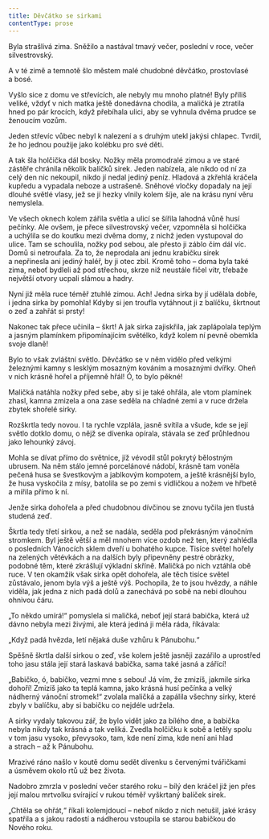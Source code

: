 ```yaml
---
title: Děvčátko se sirkami
contentType: prose
---
```


  

Byla strašlivá zima. Sněžilo a nastával tmavý večer, poslední v roce, večer silvestrovský.

A v té zimě a temnotě šlo městem malé chudobné děvčátko, prostovlasé a bosé.

Vyšlo sice z domu ve střevících, ale nebyly mu mnoho platné! Byly příliš veliké, vždyť v nich matka ještě donedávna chodila, a maličká je ztratila hned po pár krocích, když přebíhala ulici, aby se vyhnula dvěma prudce se ženoucím vozům.

Jeden střevíc vůbec nebyl k nalezení a s druhým utekl jakýsi chlapec. Tvrdil, že ho jednou použije jako kolébku pro své děti.

A tak šla holčička dál bosky. Nožky měla promodralé zimou a ve staré zástěře chránila několik balíčků sirek. Jeden nabízela, ale nikdo od ní za celý den nic nekoupil, nikdo jí nedal jediný peníz. Hladová a zkřehlá kráčela kupředu a vypadala neboze a ustrašeně. Sněhové vločky dopadaly na její dlouhé světlé vlasy, jež se jí hezky vlnily kolem šíje, ale na krásu nyní věru nemyslela.

Ve všech oknech kolem zářila světla a ulicí se šířila lahodná vůně husí pečínky. Ale ovšem, je přece silvestrovský večer, vzpomněla si holčička a uchýlila se do koutku mezi dvěma domy, z nichž jeden vystupoval do ulice. Tam se schoulila, nožky pod sebou, ale přesto ji záblo čím dál víc. Domů si netroufala. Za to, že neprodala ani jednu krabičku sirek a nepřinesla ani jediný haléř, by ji otec zbil. Kromě toho – doma byla také zima, neboť bydleli až pod střechou, skrze niž neustále fičel vítr, třebaže největší otvory ucpali slámou a hadry.

Nyní již měla ruce téměř ztuhlé zimou. Ach! Jedna sirka by jí udělala dobře, i jedna sirka by pomohla! Kdyby si jen troufla vytáhnout ji z balíčku, škrtnout o zeď a zahřát si prsty!

Nakonec tak přece učinila – škrt! A jak sirka zajiskřila, jak zaplápolala teplým a jasným plamínkem připomínajícím světélko, když kolem ní pevně obemkla svoje dlaně!

Bylo to však zvláštní světlo. Děvčátko se v něm vidělo před velkými železnými kamny s lesklým mosazným kováním a mosaznými dvířky. Oheň v nich krásně hořel a příjemně hřál! Ó, to bylo pěkné!

Maličká natáhla nožky před sebe, aby si je také ohřála, ale vtom plamínek zhasl, kamna zmizela a ona zase seděla na chladné zemi a v ruce držela zbytek shořelé sirky.

Rozškrtla tedy novou. I ta rychle vzplála, jasně svítila a všude, kde se její světlo dotklo domu, o nějž se dívenka opírala, stávala se zeď průhlednou jako lehounký závoj.

Mohla se dívat přímo do světnice, jíž vévodil stůl pokrytý bělostným ubrusem. Na něm stálo jemné porcelánové nádobí, krásně tam voněla pečená husa se švestkovým a jablkovým kompotem, a ještě krásnější bylo, že husa vyskočila z mísy, batolila se po zemi s vidličkou a nožem ve hřbetě a mířila přímo k ní.

Jenže sirka dohořela a před chudobnou dívčinou se znovu tyčila jen tlustá studená zeď.

Škrtla tedy třetí sirkou, a než se nadála, seděla pod překrásným vánočním stromkem. Byl ještě větší a měl mnohem více ozdob než ten, který zahlédla o posledních Vánocích sklem dveří u bohatého kupce. Tisíce světel hořely na zelených větévkách a na dalších byly připevněny pestré obrázky, podobné těm, které zkrášlují výkladní skříně. Maličká po nich vztáhla obě ruce. V ten okamžik však sirka opět dohořela, ale těch tisíce světel zůstávalo, jenom byla výš a ještě výš. Pochopila, že to jsou hvězdy, a náhle viděla, jak jedna z nich padá dolů a zanechává po sobě na nebi dlouhou ohnivou čáru.

„To někdo umírá!“ pomyslela si maličká, neboť její stará babička, která už dávno nebyla mezi živými, ale která jediná ji měla ráda, říkávala:

„Když padá hvězda, letí nějaká duše vzhůru k Pánubohu.“

Spěšně škrtla další sirkou o zeď, vše kolem ještě jasněji zazářilo a uprostřed toho jasu stála její stará laskavá babička, sama také jasná a zářící!

„Babičko, ó, babičko, vezmi mne s sebou! Já vím, že zmizíš, jakmile sirka dohoří! Zmizíš jako ta teplá kamna, jako krásná husí pečínka a velký nádherný vánoční stromek!“ zvolala maličká a zapálila všechny sirky, které zbyly v balíčku, aby si babičku co nejdéle udržela.

A sirky vydaly takovou zář, že bylo vidět jako za bílého dne, a babička nebyla nikdy tak krásná a tak veliká. Zvedla holčičku k sobě a letěly spolu v tom jasu vysoko, převysoko, tam, kde není zima, kde není ani hlad a strach – až k Pánubohu.

Mrazivé ráno našlo v koutě domu sedět dívenku s červenými tvářičkami a úsměvem okolo rtů už bez života.

Nadobro zmrzla v poslední večer starého roku – bílý den kráčel již jen přes její malou mrtvolku svírající v rukou téměř vyškrtaný balíček sirek.

„Chtěla se ohřát,“ říkali kolemjdoucí – neboť nikdo z nich netušil, jaké krásy spatřila a s jakou radostí a nádherou vstoupila se starou babičkou do Nového roku.

